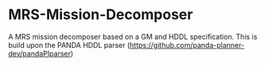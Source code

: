 # MRS-Mission-Decomposer
A MRS mission decomposer based on a GM and HDDL specification. This is build upon the PANDA HDDL parser (https://github.com/panda-planner-dev/pandaPIparser)
